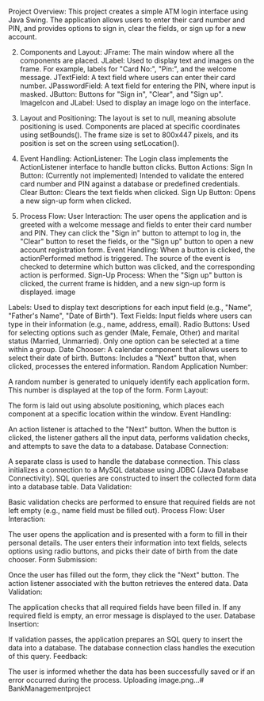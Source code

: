 Project Overview:
This project creates a simple ATM login interface using Java Swing. The application allows users to enter their card number and PIN, and provides options to sign in, clear the fields, or sign up for a new account.

2. Components and Layout:
JFrame: The main window where all the components are placed.
JLabel: Used to display text and images on the frame. For example, labels for "Card No:", "Pin:", and the welcome message.
JTextField: A text field where users can enter their card number.
JPasswordField: A text field for entering the PIN, where input is masked.
JButton: Buttons for "Sign in", "Clear", and "Sign up".
ImageIcon and JLabel: Used to display an image logo on the interface.

3. Layout and Positioning:
The layout is set to null, meaning absolute positioning is used.
Components are placed at specific coordinates using setBounds().
The frame size is set to 800x447 pixels, and its position is set on the screen using setLocation().
4. Event Handling:
ActionListener: The Login class implements the ActionListener interface to handle button clicks.
Button Actions:
Sign In Button: (Currently not implemented) Intended to validate the entered card number and PIN against a database or predefined credentials.
Clear Button: Clears the text fields when clicked.
Sign Up Button: Opens a new sign-up form when clicked.
5. Process Flow:
User Interaction:
The user opens the application and is greeted with a welcome message and fields to enter their card number and PIN.
They can click the "Sign in" button to attempt to log in, the "Clear" button to reset the fields, or the "Sign up" button to open a new account registration form.
Event Handling:
When a button is clicked, the actionPerformed method is triggered. The source of the event is checked to determine which button was clicked, and the corresponding action is performed.
Sign-Up Process:
When the "Sign up" button is clicked, the current frame is hidden, and a new sign-up form is displayed.
image

Labels: Used to display text descriptions for each input field (e.g., "Name", "Father's Name", "Date of Birth").
Text Fields: Input fields where users can type in their information (e.g., name, address, email).
Radio Buttons: Used for selecting options such as gender (Male, Female, Other) and marital status (Married, Unmarried). Only one option can be selected at a time within a group.
Date Chooser: A calendar component that allows users to select their date of birth.
Buttons: Includes a "Next" button that, when clicked, processes the entered information.
Random Application Number:

A random number is generated to uniquely identify each application form. This number is displayed at the top of the form.
Form Layout:

The form is laid out using absolute positioning, which places each component at a specific location within the window.
Event Handling:

An action listener is attached to the "Next" button. When the button is clicked, the listener gathers all the input data, performs validation checks, and attempts to save the data to a database.
Database Connection:

A separate class is used to handle the database connection. This class initializes a connection to a MySQL database using JDBC (Java Database Connectivity).
SQL queries are constructed to insert the collected form data into a database table.
Data Validation:

Basic validation checks are performed to ensure that required fields are not left empty (e.g., name field must be filled out).
Process Flow:
User Interaction:

The user opens the application and is presented with a form to fill in their personal details.
The user enters their information into text fields, selects options using radio buttons, and picks their date of birth from the date chooser.
Form Submission:

Once the user has filled out the form, they click the "Next" button.
The action listener associated with the button retrieves the entered data.
Data Validation:

The application checks that all required fields have been filled in.
If any required field is empty, an error message is displayed to the user.
Database Insertion:

If validation passes, the application prepares an SQL query to insert the data into a database.
The database connection class handles the execution of this query.
Feedback:

The user is informed whether the data has been successfully saved or if an error occurred during the process.
Uploading image.png…# BankManagementproject
